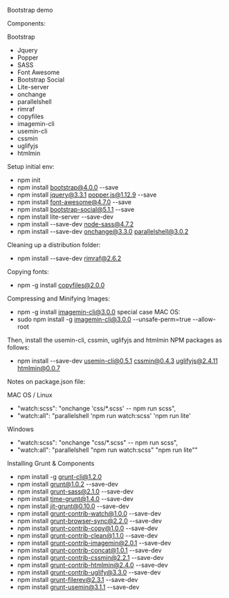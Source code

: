 Bootstrap demo

Components:

Bootstrap
- Jquery
- Popper
- SASS
- Font Awesome
- Bootstrap Social
- Lite-server
- onchange
- parallelshell
- rimraf
- copyfiles
- imagemin-cli
- usemin-cli
- cssmin
- uglifyjs
- htmlmin

Setup initial env:
- npm init
- npm install bootstrap@4.0.0 --save
- npm install jquery@3.3.1 popper.js@1.12.9 --save
- npm install font-awesome@4.7.0 --save
- npm install bootstrap-social@5.1.1 --save
- npm install lite-server --save-dev
- npm install --save-dev node-sass@4.7.2
- npm install --save-dev onchange@3.3.0 parallelshell@3.0.2

Cleaning up a distribution folder:
- npm install --save-dev rimraf@2.6.2

Copying fonts:
- npm -g install copyfiles@2.0.0

Compressing and Minifying Images:
- npm -g install imagemin-cli@3.0.0
special case MAC OS:
- sudo npm install -g imagemin-cli@3.0.0 --unsafe-perm=true --allow-root

Then, install the usemin-cli, cssmin, uglifyjs and htmlmin NPM packages as follows:
- npm install --save-dev usemin-cli@0.5.1 cssmin@0.4.3 uglifyjs@2.4.11 htmlmin@0.0.7

Notes on package.json file:

MAC OS / Linux
- "watch:scss": "onchange 'css/*.scss' -- npm run scss",
- "watch:all": "parallelshell 'npm run watch:scss' 'npm run lite'

Windows
- "watch:scss": "onchange \"css/*.scss\" -- npm run scss",   
- "watch:all": "parallelshell \"npm run watch:scss\" \"npm run lite\""

Installing Grunt & Components
- npm install -g grunt-cli@1.2.0
- npm install grunt@1.0.2 --save-dev
- npm install grunt-sass@2.1.0 --save-dev
- npm install time-grunt@1.4.0 --save-dev
- npm install jit-grunt@0.10.0 --save-dev
- npm install grunt-contrib-watch@1.0.0 --save-dev
- npm install grunt-browser-sync@2.2.0 --save-dev
- npm install grunt-contrib-copy@1.0.0 --save-dev
- npm install grunt-contrib-clean@1.1.0 --save-dev
- npm install grunt-contrib-imagemin@2.0.1 --save-dev
- npm install grunt-contrib-concat@1.0.1 --save-dev
- npm install grunt-contrib-cssmin@2.2.1 --save-dev
- npm install grunt-contrib-htmlmin@2.4.0 --save-dev
- npm install grunt-contrib-uglify@3.3.0 --save-dev
- npm install grunt-filerev@2.3.1 --save-dev
- npm install grunt-usemin@3.1.1 --save-dev